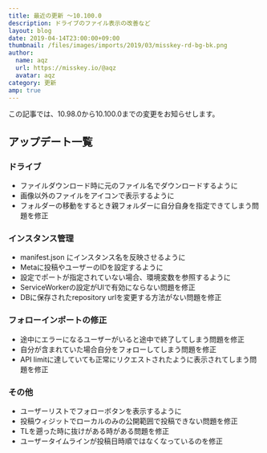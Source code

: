 ```yaml
---
title: 最近の更新 ～10.100.0
description: ドライブのファイル表示の改善など
layout: blog
date: 2019-04-14T23:00:00+09:00
thumbnail: /files/images/imports/2019/03/misskey-rd-bg-bk.png
author:
  name: aqz
  url: https://misskey.io/@aqz
  avatar: aqz
category: 更新
amp: true
---
```

この記事では、10.98.0から10.100.0までの変更をお知らせします。

## アップデート一覧
### ドライブ
- ファイルダウンロード時に元のファイル名でダウンロードするように
- 画像以外のファイルをアイコンで表示するように
- フォルダーの移動をするとき親フォルダーに自分自身を指定できてしまう問題を修正

### インスタンス管理
- manifest.json にインスタンス名を反映させるように
- Metaに投稿やユーザーのIDを設定するように
- 設定でポートが指定されていない場合、環境変数を参照するように
- ServiceWorkerの設定がUIで有効にならない問題を修正
- DBに保存されたrepository urlを変更する方法がない問題を修正

### フォローインポートの修正
- 途中にエラーになるユーザーがいると途中で終了してしまう問題を修正
- 自分が含まれていた場合自分をフォローしてしまう問題を修正
- API limitに達していても正常にリクエストされたように表示されてしまう問題を修正

### その他
- ユーザーリストでフォローボタンを表示するように
- 投稿ウィジットでローカルのみの公開範囲で投稿できない問題を修正
- TLを遡った時に抜けがある時がある問題を修正
- ユーザータイムラインが投稿日時順ではなくなっているのを修正